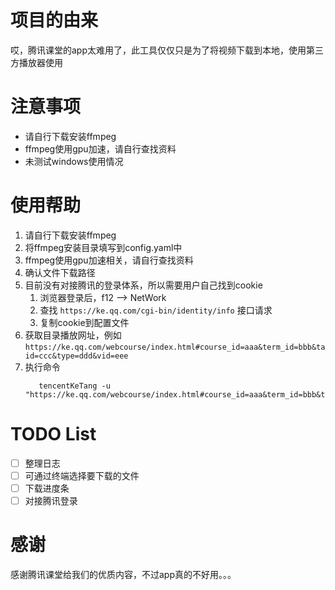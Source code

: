 # 项目的由来
哎，腾讯课堂的app太难用了，此工具仅仅只是为了将视频下载到本地，使用第三方播放器使用

# 注意事项
* 请自行下载安装ffmpeg
* ffmpeg使用gpu加速，请自行查找资料
* 未测试windows使用情况

# 使用帮助
1. 请自行下载安装ffmpeg
2. 将ffmpeg安装目录填写到config.yaml中
3. ffmpeg使用gpu加速相关，请自行查找资料
4. 确认文件下载路径
5. 目前没有对接腾讯的登录体系，所以需要用户自己找到cookie
   1. 浏览器登录后，f12 --> NetWork
   2. 查找 `https://ke.qq.com/cgi-bin/identity/info` 接口请求
   3. 复制cookie到配置文件
6. 获取目录播放网址，例如 `https://ke.qq.com/webcourse/index.html#course_id=aaa&term_id=bbb&taid=ccc&type=ddd&vid=eee`
7. 执行命令
   ```shell
      tencentKeTang -u "https://ke.qq.com/webcourse/index.html#course_id=aaa&term_id=bbb&taid=ccc&type=ddd&vid=eee"
   ```

# TODO List
- [ ] 整理日志
- [ ] 可通过终端选择要下载的文件
- [ ] 下载进度条
- [ ] 对接腾讯登录

# 感谢
感谢腾讯课堂给我们的优质内容，不过app真的不好用。。。
